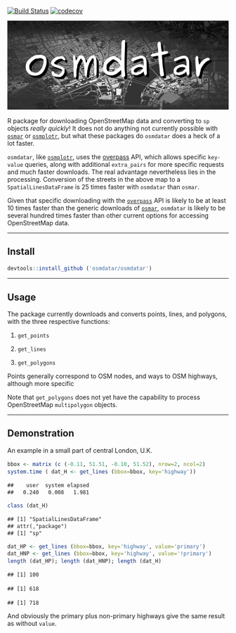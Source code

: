 [![Build Status](https://travis-ci.org/osmdatar/osmdatar.svg?branch=master)](https://travis-ci.org/osmdatar/osmdatar) [![codecov](https://codecov.io/gh/osmdatar/osmdatar/branch/master/graph/badge.svg)](https://codecov.io/gh/osmdatar/osmdatar)

![](./figure/map.png)

R package for downloading OpenStreetMap data and converting to `sp` objects *really quickly*! It does not do anything not currently possible with [`osmar`](https://cran.r-project.org/package=osmar) or [`osmplotr`](https://cran.r-project.org/package=osmplotr), but what these packages do `osmdatar` does a heck of a lot faster.

`osmdatar`, like [`osmplotr`](https://cran.r-project.org/package=osmplotr), uses the [overpass](http://overpass-api.de/) API, which allows specific `key-value` queries, along with additional `extra_pairs` for more specific requests and much faster downloads. The real advantage nevertheless lies in the processing. Conversion of the streets in the above map to a `SpatialLinesDataFrame` is 25 times faster with `osmdatar` than `osmar`.

Given that specific downloading with the [`overpass`](http://overpass-api.de/) API is likely to be at least 10 times faster than the generic downloads of [`osmar`](https://cran.r-project.org/package=osmar), `osmdatar` is likely to be several hundred times faster than other current options for accessing OpenStreetMap data.

------------------------------------------------------------------------

Install
-------

``` r
devtools::install_github ('osmdatar/osmdatar')
```

------------------------------------------------------------------------

Usage
-----

The package currently downloads and converts points, lines, and polygons, with the three respective functions:

1.  `get_points`

2.  `get_lines`

3.  `get_polygons`

Points generally correspond to OSM nodes, and ways to OSM highways, although more specific

Note that `get_polygons` does not yet have the capability to process OpenStreetMap `multipolygon` objects.

------------------------------------------------------------------------

Demonstration
-------------

An example in a small part of central London, U.K.

``` r
bbox <- matrix (c (-0.11, 51.51, -0.10, 51.52), nrow=2, ncol=2) 
system.time ( dat_H <- get_lines (bbox=bbox, key='highway'))
```

    ##    user  system elapsed 
    ##   0.240   0.008   1.981

``` r
class (dat_H)
```

    ## [1] "SpatialLinesDataFrame"
    ## attr(,"package")
    ## [1] "sp"

``` r
dat_HP <- get_lines (bbox=bbox, key='highway', value='primary')
dat_HNP <- get_lines (bbox=bbox, key='highway', value='!primary')
length (dat_HP); length (dat_HNP); length (dat_H)
```

    ## [1] 100

    ## [1] 618

    ## [1] 718

And obviously the primary plus non-primary highways give the same result as without `value`.
